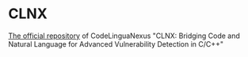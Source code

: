 # CLNX
[The official repository](https://github.com/CodeLinguaNexus-CLNX/codelinguanexus-clnx.github.io/tree/main) of CodeLinguaNexus "CLNX: Bridging Code and Natural Language for Advanced Vulnerability Detection in C/C++"
